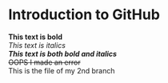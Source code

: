 # Introduction to GitHub
**This text is bold**\
*This text is italics*\
***This text is both bold and italics***\
~~OOPS I made an error~~ \
This is the file of my 2nd branch
